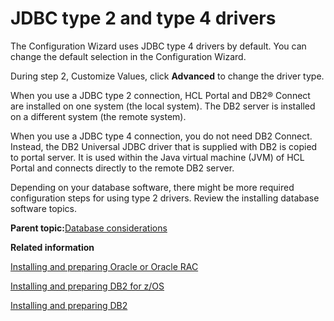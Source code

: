 # JDBC type 2 and type 4 drivers 

The Configuration Wizard uses JDBC type 4 drivers by default. You can change the default selection in the Configuration Wizard.

During step 2, Customize Values, click **Advanced** to change the driver type.

When you use a JDBC type 2 connection, HCL Portal and DB2® Connect are installed on one system \(the local system\). The DB2 server is installed on a different system \(the remote system\).

When you use a JDBC type 4 connection, you do not need DB2 Connect. Instead, the DB2 Universal JDBC driver that is supplied with DB2 is copied to portal server. It is used within the Java virtual machine \(JVM\) of HCL Portal and connects directly to the remote DB2 server.

Depending on your database software, there might be more required configuration steps for using type 2 drivers. Review the installing database software topics.

**Parent topic:**[Database considerations ](../plan/db_considerations.md)

**Related information**  


[Installing and preparing Oracle or Oracle RAC ](../config/oracle_inst.md)

[Installing and preparing DB2 for z/OS ](../config/db2z_inst.md)

[Installing and preparing DB2 ](../config/inst_db2.md)

